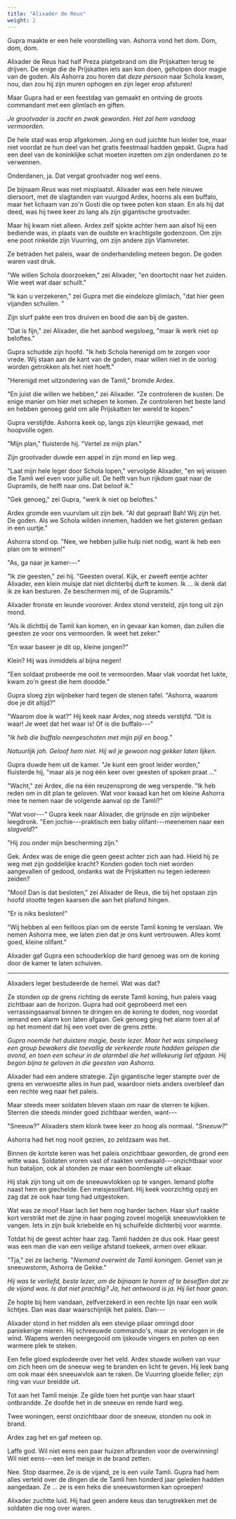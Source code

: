 ```yaml
---
title: "Alixader de Reus"
weight: 2
---
```


Gupra maakte er een hele voorstelling van. Ashorra vond het dom. Dom, dom, dom.

Alixader de Reus had half Preza platgebrand om die Prijskatten terug te drijven. De enige die de Prijskatten iets aan kon doen, geholpen door magie van de goden. Als Ashorra zou horen dat _deze persoon_ naar Schola kwam, nou, dan zou hij zijn muren ophogen en zijn leger erop afsturen!

Maar Gupra had er een feestdag van gemaakt en ontving de groots commandant met een glimlach en giften.

_Je grootvader is zacht en zwak geworden. Het zal hem vandaag vermoorden._

De hele stad was erop afgekomen. Jong en oud juichte hun leider toe, maar niet voordat ze hun deel van het gratis feestmaal hadden gepakt. Gupra had een deel van de koninklijke schat moeten inzetten om zijn onderdanen zo te verwennen.

Onderdanen, ja. Dat vergat grootvader nog wel eens.

De bijnaam _Reus_ was niet misplaatst. Alixader was een hele nieuwe diersoort, met de slagtanden van vuurgod Ardex, hoorns als een buffalo, maar het lichaam van zo'n Gosti die op twee poten kon staan. En als hij dat deed, was hij twee keer zo lang als zijn gigantische grootvader.

Maar hij kwam niet alleen. Ardex zelf sjokte achter hem aan alsof hij een bediende was, in plaats van de oudste en krachtigste godenzoon. Om zijn ene poot rinkelde zijn Vuurring, om zijn andere zijn Vlamvreter.

Ze betraden het paleis, waar de onderhandeling meteen begon. De goden waren vast druk.

"We willen Schola doorzoeken," zei Alixader, "en doortocht naar het zuiden. Wie weet wat daar schuilt."

"Ik kan u verzekeren," zei Gupra met die eindeloze glimlach, "dat hier geen vijanden schuilen. "

Zijn slurf pakte een tros druiven en bood die aan bij de gasten.

"Dat is fijn," zei Alixader, die het aanbod wegsloeg, "maar ik werk niet op beloftes."

Gupra schudde zijn hoofd. "Ik heb Schola herenigd om te zorgen voor vrede. Wij staan aan de kant van de goden, maar willen niet in de oorlog worden getrokken als het niet hoeft."

"Herenigd met uitzondering van de Tamli," bromde Ardex. 

"En juist die willen we hebben," zei Alixader. "Ze controleren de kusten. De enige manier om hier met schepen te komen. Ze controleren het beste land en hebben genoeg geld om alle Prijskatten ter wereld te kopen."

Gupra verstijfde. Ashorra keek op, langs zijn kleurrijke gewaad, met hoopvolle ogen. 

"Mijn plan," fluisterde hij. "Vertel ze mijn plan."

Zijn grootvader duwde een appel in zijn mond en liep weg.

"Laat mijn hele leger door Schola lopen," vervolgde Alixader, "en wij wissen die Tamli wel even voor jullie uit. De helft van hun rijkdom gaat naar de Gupramils, de helft naar ons. Dat beloof ik."

"Gek genoeg," zei Gupra, "werk ik niet op beloftes."

Ardex gromde een vuurvlam uit zijn bek. "Al dat gepraat! Bah! Wij zijn het. De goden. Als we Schola wilden innemen, hadden we het gisteren gedaan in een uurtje."

Ashorra stond op. "Nee, we hebben jullie hulp niet nodig, want ik heb een plan om te winnen!"

"As, ga naar je kamer---"

"Ik zie geesten," zei hij. "Geesten overal. Kijk, er zweeft eentje achter Alixader, een klein muisje dat niet dichterbij durft te komen. Ik ... ik denk dat ik ze kan besturen. Ze beschermen mij, of de Gupramils."

Alixader fronste en leunde voorover. Ardex stond versteld, zijn tong uit zijn mond.

"Als ik dichtbij de Tamli kan komen, en in gevaar kan komen, dan zullen die geesten ze voor ons vermoorden. Ik weet het zeker."

"En waar baseer je dit op, kleine jongen?"

Klein? Hij was inmiddels al bijna negen!

"Een soldaat probeerde me ooit te vermoorden. Maar vlak voordat het lukte, kwam zo'n geest die hem doodde."

Gupra sloeg zijn wijnbeker hard tegen de stenen tafel. "Ashorra, waarom doe je dit altijd?"

"Waarom doe ik wat?" Hij keek naar Ardex, nog steeds verstijfd. "Dit is waar! Je weet dat het waar is! Of is die buffalo---"

"_Ik heb die buffalo neergeschoten met mijn pijl en boog._"

_Natuurlijk joh. Geloof hem niet. Hij wil je gewoon nog gekker laten lijken._

Gupra duwde hem uit de kamer. "Je kunt een groot leider worden," fluisterde hij, "maar als je nog één keer over geesten of spoken praat ..."

"Wacht," zei Ardex, die na één reuzensprong de weg versperde. "Ik heb reden om in dit plan te geloven. Wat voor kwaad kan het om kleine Ashorra mee te nemen naar de volgende aanval op de Tamli?"

"Wat voor---" Gupra keek naar Alixader, die grijnsde en zijn wijnbeker leegdronk. "Een jochie---praktisch een baby olifant---meenemen naar een _slagveld_?"

"Hij zou onder mijn bescherming zijn."

Gek. Ardex was de enige die geen geest achter zich aan had. Hield hij ze weg met zijn goddelijke kracht? Konden goden toch niet worden aangevallen of gedood, ondanks wat de Prijskatten nu tegen iedereen zeiden?

"Mooi! Dan is dat besloten," zei Alixader de Reus, die bij het opstaan zijn hoofd stootte tegen kaarsen die aan het plafond hingen. 

"Er is niks besloten!"

"Wij hebben al een feilloos plan om de eerste Tamli koning te verslaan. We nemen Ashorra mee, we laten zien dat je ons kunt vertrouwen. Alles komt goed, kleine olifant."

Alixader gaf Gupra een schouderklop die hard genoeg was om de koning door de kamer te laten schuiven.

___


Alixaders leger bestudeerde de hemel. Wat was dat?

Ze stonden op de grens richting de eerste Tamli koning, hun paleis vaag zichtbaar aan de horizon. Gupra had ooit geprobeerd met een verrassingsaanval binnen te dringen en de koning te doden, nog voordat iemand een alarm kon laten afgaan. Gek genoeg ging het alarm toen al af op het moment dat hij een voet over de grens zette.

_Gupra noemde het duistere magie, beste lezer. Maar het was simpelweg een group bewakers die toevallig de verkeerde route hadden gelopen die avond, en toen een scheur in de alarmbel die het willekeurig liet afgaan. Hij begon bijna te geloven in die geesten van Ashorra._

Alixader had een andere strategie. Zijn gigantische leger stampte over de grens en verwoestte alles in hun pad, waardoor niets anders overbleef dan een rechte weg naar het paleis.

Maar steeds meer soldaten bleven staan om naar de sterren te kijken. Sterren die steeds minder goed zichtbaar werden, want---

"Sneeuw?" Alixaders stem klonk twee keer zo hoog als normaal. "_Sneeuw?_"

Ashorra had het nog nooit gezien, zo zeldzaam was het.

Binnen de kortste keren was het paleis onzichtbaar geworden, de grond een witte waas. Soldaten vroren vast of raakten verdwaald---onzichtbaar voor hun bataljon, ook al stonden ze maar een boomlengte uit elkaar. 

Hij stak zijn tong uit om de sneeuwvlokken op te vangen. Iemand plofte naast hem en giechelde. Een meisjesolifant. Hij keek voorzichtig opzij en zag dat ze ook haar tong had uitgestoken.

Wat was ze _mooi_! Haar lach liet hem nog harder lachen. Haar slurf raakte kort verstrikt met de zijne in haar poging zoveel mogelijk sneeuwvlokken te vangen. Iets in zijn buik kriebelde en hij schuifelde dichterbij voor warmte.

Totdat hij de geest achter haar zag. Tamli hadden ze dus ook. Haar geest was een man die van een veilige afstand toekeek, armen over elkaar.

"Tja," zei ze lacherig. "_Niemand overwint de Tamli koningen._ Geniet van je sneeuwstorm, Ashorra de Gekke."

_Hij was te verliefd, beste lezer, om de bijnaam te horen of te beseffen dat ze de vijand was. Is dat niet prachtig? Ja, het antwoord is ja. Hij liet haar gaan._

Ze hopte bij hem vandaan, zelfverzekerd in een rechte lijn naar een wolk lichtjes. Dan was daar waarschijnlijk het paleis. Dan---

Alixader stond in het midden als een stevige pilaar omringd door paniekerige mieren. Hij schreeuwde commando's, maar ze vervlogen in de wind. Wapens werden neergegooid om ijskoude vingers en poten op een warmere plek te steken.

Een felle gloed explodeerde over het veld. Ardex stuwde wolken van vuur om zich heen om de sneeuw weg te branden en licht te geven. Hij leek bang om ook maar één sneeuwvlok aan te raken. De Vuurring gloeide feller; zijn ring van vuur breidde uit.

Tot aan het Tamli meisje. Ze gilde toen het puntje van haar staart ontbrandde. Ze doofde het in de sneeuw en rende hard weg. 

Twee woningen, eerst onzichtbaar door de sneeuw, stonden nu ook in brand.

Ardex zag het en gaf meteen op. 

Laffe god. Wil niet eens een paar huizen afbranden voor de overwinning! Wil niet eens---een lief meisje in de brand zetten. 

Nee. Stop daarmee. Ze is de vijand, ze is een _vuile_ Tamli. Gupra had hem alles verteld over de dingen die de Tamli hen honderd jaar geleden hadden aangedaan. Ze ... ze is een heks die sneeuwstormen kan oproepen!

Alixader zuchtte luid. Hij had geen andere keus dan terugtrekken met de soldaten die nog over waren.